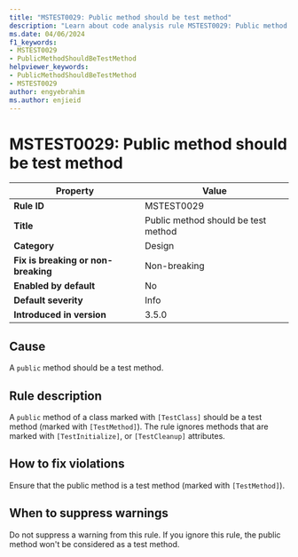 ```yaml
---
title: "MSTEST0029: Public method should be test method"
description: "Learn about code analysis rule MSTEST0029: Public method should be test method"
ms.date: 04/06/2024
f1_keywords:
- MSTEST0029
- PublicMethodShouldBeTestMethod
helpviewer_keywords:
- PublicMethodShouldBeTestMethod
- MSTEST0029
author: engyebrahim
ms.author: enjieid
---
```

# MSTEST0029: Public method should be test method

| Property                            | Value                                        |
|-------------------------------------|----------------------------------------------|
| **Rule ID**                         | MSTEST0029                                   |
| **Title**                           | Public method should be test method          |
| **Category**                        | Design                                       |
| **Fix is breaking or non-breaking** | Non-breaking                                 |
| **Enabled by default**              | No                                           |
| **Default severity**                | Info                                         |
| **Introduced in version**           | 3.5.0                                        |

## Cause

A `public` method should be a test method.

## Rule description

A `public` method of a class marked with `[TestClass]` should be a test method (marked with `[TestMethod]`). The rule ignores methods that are marked with `[TestInitialize]`, or `[TestCleanup]` attributes.

## How to fix violations

Ensure that the public method is a test method (marked with `[TestMethod]`).

## When to suppress warnings

Do not suppress a warning from this rule. If you ignore this rule, the public method won't be considered as a test method.
